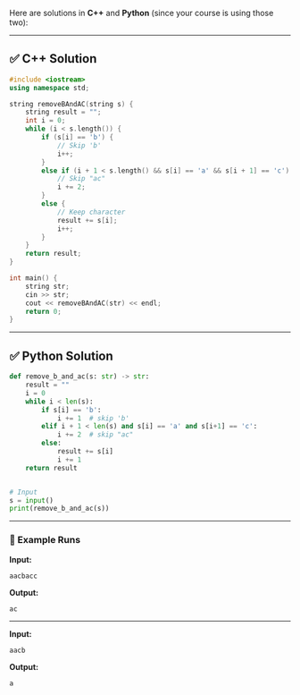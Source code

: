 Here are solutions in **C++** and **Python** (since your course is using those two):

---

## ✅ C++ Solution

```c++
#include <iostream>
using namespace std;

string removeBAndAC(string s) {
    string result = "";
    int i = 0;
    while (i < s.length()) {
        if (s[i] == 'b') {
            // Skip 'b'
            i++;
        }
        else if (i + 1 < s.length() && s[i] == 'a' && s[i + 1] == 'c') {
            // Skip "ac"
            i += 2;
        }
        else {
            // Keep character
            result += s[i];
            i++;
        }
    }
    return result;
}

int main() {
    string str;
    cin >> str;
    cout << removeBAndAC(str) << endl;
    return 0;
}

```

---

## ✅ Python Solution

```python
def remove_b_and_ac(s: str) -> str:
    result = ""
    i = 0
    while i < len(s):
        if s[i] == 'b':
            i += 1  # skip 'b'
        elif i + 1 < len(s) and s[i] == 'a' and s[i+1] == 'c':
            i += 2  # skip "ac"
        else:
            result += s[i]
            i += 1
    return result


# Input
s = input()
print(remove_b_and_ac(s))

```

---

### 🔎 Example Runs

**Input:**

```
aacbacc
```

**Output:**

```
ac
```

---

**Input:**

```
aacb
```

**Output:**

```
a
```